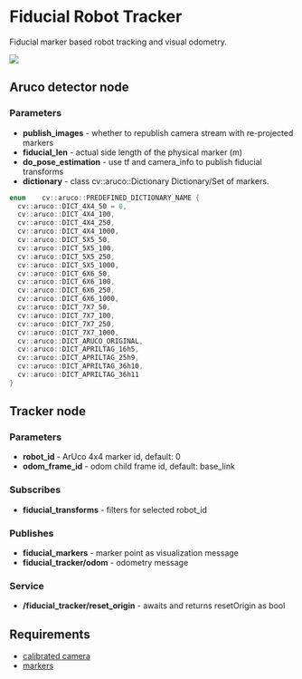 # Fiducial Robot Tracker #

Fiducial marker based robot tracking and visual odometry.

![](doc/fido.gif)

## Aruco detector node

### Parameters ###
- **publish_images** - whether to republish camera stream with re-projected markers
- **fiducial_len** - actual side length of the physical marker (m)
- **do_pose_estimation** - use tf and camera_info to publish fiducial transforms
- **dictionary** - class cv::aruco::Dictionary Dictionary/Set of markers.

```cpp
enum  	cv::aruco::PREDEFINED_DICTIONARY_NAME {
  cv::aruco::DICT_4X4_50 = 0,
  cv::aruco::DICT_4X4_100,
  cv::aruco::DICT_4X4_250,
  cv::aruco::DICT_4X4_1000,
  cv::aruco::DICT_5X5_50,
  cv::aruco::DICT_5X5_100,
  cv::aruco::DICT_5X5_250,
  cv::aruco::DICT_5X5_1000,
  cv::aruco::DICT_6X6_50,
  cv::aruco::DICT_6X6_100,
  cv::aruco::DICT_6X6_250,
  cv::aruco::DICT_6X6_1000,
  cv::aruco::DICT_7X7_50,
  cv::aruco::DICT_7X7_100,
  cv::aruco::DICT_7X7_250,
  cv::aruco::DICT_7X7_1000,
  cv::aruco::DICT_ARUCO_ORIGINAL,
  cv::aruco::DICT_APRILTAG_16h5,
  cv::aruco::DICT_APRILTAG_25h9,
  cv::aruco::DICT_APRILTAG_36h10,
  cv::aruco::DICT_APRILTAG_36h11
}
```

## Tracker node

### Parameters ###
- **robot_id** - ArUco 4x4 marker id, default: 0
- **odom_frame_id** - odom child frame id, default: base_link

### Subscribes ###
- **fiducial_transforms** - filters for selected robot_id

### Publishes ###
- **fiducial_markers** - marker point as visualization message
- **fiducial_tracker/odom** - odometry message

### Service ###
- **/fiducial_tracker/reset_origin** - awaits and returns resetOrigin as bool

## Requirements ##
- [calibrated camera](http://wiki.ros.org/camera_calibration)
- [markers](http://chev.me/arucogen/)
